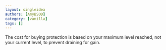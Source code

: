 ```yaml
---
layout: singleidea
authors: [AmyBSOD]
category: [vanilla]
tags: []
---
```

The cost for buying protection is based on your maximum level reached, not your current level, to prevent draining for gain.
